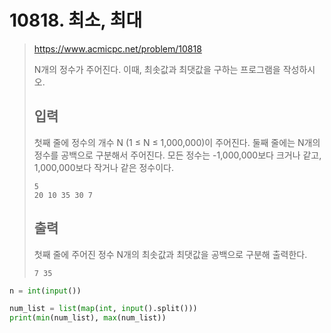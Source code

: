 # 10818. 최소, 최대

> https://www.acmicpc.net/problem/10818
>
> N개의 정수가 주어진다. 이때, 최솟값과 최댓값을 구하는 프로그램을 작성하시오.
>
> ## 입력
>
> 첫째 줄에 정수의 개수 N (1 ≤ N ≤ 1,000,000)이 주어진다. 둘째 줄에는 N개의 정수를 공백으로 구분해서 주어진다. 모든 정수는 -1,000,000보다 크거나 같고, 1,000,000보다 작거나 같은 정수이다.
>
> ```
> 5
> 20 10 35 30 7
> ```
>
> ## 출력
>
> 첫째 줄에 주어진 정수 N개의 최솟값과 최댓값을 공백으로 구분해 출력한다.
>
> ```
> 7 35
> ```

```python
n = int(input())

num_list = list(map(int, input().split()))
print(min(num_list), max(num_list))
```

